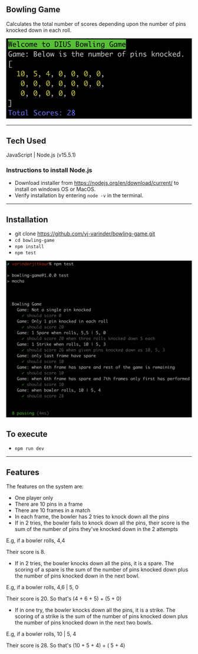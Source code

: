 ## Bowling Game
Calculates the total number of scores depending upon the number of pins knocked down in each roll. 

![bowling-game valid game output](./docs/img/valid-game-output.png)

---
## Tech Used
JavaScript | Node.js (v15.5.1)

### Instructions to install Node.js
 - Download installer from https://nodejs.org/en/download/current/ to install on windows OS or MacOS.
 - Verify installation by entering `node -v` in the terminal.

---
## Installation
 - git clone https://github.com/vj-varinder/bowling-game.git
 - `cd bowling-game`
 - `npm install`
 - `npm test`

![bowling-game test cases output](./docs/img/test-cases-output.png)

 ## To execute
 - `npm run dev`

---
## Features

The features on the system are:

* One player only
* There are 10 pins in a frame
* There are 10 frames in a match
* In each frame, the bowler has 2 tries to knock down all the pins
* If in 2 tries, the bowler fails to knock down all the pins, their score is the sum of the number of pins they've knocked down in the 2 attempts

E.g, if a bowler rolls, 4,4

Their score is 8.  

* If in 2 tries, the bowler knocks down all the pins, it is a spare. The scoring of a spare is the sum of the number of pins knocked down plus the number of pins knocked down in the next bowl.

E.g, if a bowler rolls, 4,6 |  5, 0

Their score is 20. So that's (4 + 6 + 5) + (5 + 0)

* If in one try, the bowler knocks down all the pins, it is a strike. The scoring of a strike is the sum of the number of pins knocked down plus the number of pins knocked down in the next two bowls.

E.g, if a bowler rolls, 10 | 5, 4

Their score is 28. So that's (10 + 5 + 4) + ( 5 + 4)
